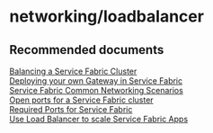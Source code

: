 <properties
	pageTitle="networking/loadbalancer"
	description="networking/loadbalancer"
	service="microsoft.servicefabric"
	resource="clusters"
	authors="chiragpa"
	displayOrder=""
	selfHelpType="generic"
	supportTopicIds="32608952"
	resourceTags=""
	productPesIds="15842"
	cloudEnvironments="public, Fairfax"
	articleId="05992819-da87-43f0-aadb-b125be4b97fd"
/>

# networking/loadbalancer

## **Recommended documents**
[Balancing a Service Fabric Cluster](https://docs.microsoft.com/azure/service-fabric/service-fabric-cluster-resource-manager-balancing)<br>
[Deploying your own Gateway in Service Fabric](https://www.erbrech.com/blog/2017/06/16/Deploying-your-own-gateway-in-Service-Fabric.html)<br>
[Service Fabric Common Networking Scenarios](https://blogs.msdn.microsoft.com/kwill/2016/10/05/azure-service-fabric-common-networking-scenarios/)<br>
[Open ports for a Service Fabric cluster](https://docs.microsoft.com/azure/service-fabric/create-load-balancer-rule)<br> 
[Required Ports for Service Fabric](https://brentdacodemonkey.wordpress.com/2016/08/01/network-isolationsecurity-with-azure-service-fabric/)<br>
[Use Load Balancer to scale Service Fabric Apps](https://stackoverflow.com/questions/31598366/can-i-use-load-balancer-for-scaling-azure-service-fabric-apps)<br>